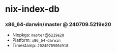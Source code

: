 # nix-index-db
### x86_64-darwin/master @ 240709.5219e20
- Nixpkgs: `master`@[`5219e20`](https://github.com/NixOS/nixpkgs/commit/5219e205c6b1102eaa05fb2007e6898eac3087a1)
- Platform: `x86_64-darwin`
- Timestamp: `20240709004918`
